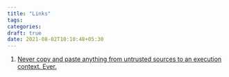 ```yaml
---
title: "Links"
tags:
categories: 
draft: true
date: 2021-08-02T10:10:48+05:30
---
```



1. [Never copy and paste anything from untrusted sources to an execution context. Ever.][0]


[0]: http://thejh.net/misc/website-terminal-copy-paste

